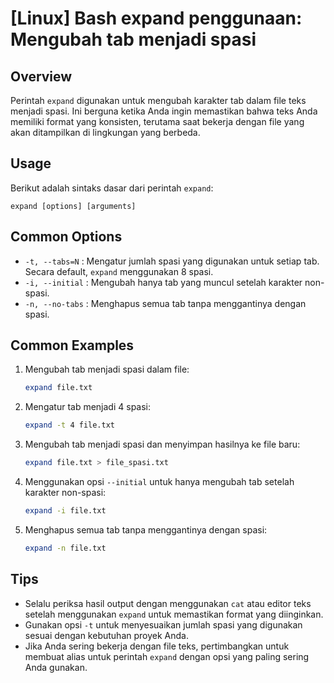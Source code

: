 # [Linux] Bash expand penggunaan: Mengubah tab menjadi spasi

## Overview
Perintah `expand` digunakan untuk mengubah karakter tab dalam file teks menjadi spasi. Ini berguna ketika Anda ingin memastikan bahwa teks Anda memiliki format yang konsisten, terutama saat bekerja dengan file yang akan ditampilkan di lingkungan yang berbeda.

## Usage
Berikut adalah sintaks dasar dari perintah `expand`:

```
expand [options] [arguments]
```

## Common Options
- `-t, --tabs=N` : Mengatur jumlah spasi yang digunakan untuk setiap tab. Secara default, `expand` menggunakan 8 spasi.
- `-i, --initial` : Mengubah hanya tab yang muncul setelah karakter non-spasi.
- `-n, --no-tabs` : Menghapus semua tab tanpa menggantinya dengan spasi.

## Common Examples

1. Mengubah tab menjadi spasi dalam file:
   ```bash
   expand file.txt
   ```

2. Mengatur tab menjadi 4 spasi:
   ```bash
   expand -t 4 file.txt
   ```

3. Mengubah tab menjadi spasi dan menyimpan hasilnya ke file baru:
   ```bash
   expand file.txt > file_spasi.txt
   ```

4. Menggunakan opsi `--initial` untuk hanya mengubah tab setelah karakter non-spasi:
   ```bash
   expand -i file.txt
   ```

5. Menghapus semua tab tanpa menggantinya dengan spasi:
   ```bash
   expand -n file.txt
   ```

## Tips
- Selalu periksa hasil output dengan menggunakan `cat` atau editor teks setelah menggunakan `expand` untuk memastikan format yang diinginkan.
- Gunakan opsi `-t` untuk menyesuaikan jumlah spasi yang digunakan sesuai dengan kebutuhan proyek Anda.
- Jika Anda sering bekerja dengan file teks, pertimbangkan untuk membuat alias untuk perintah `expand` dengan opsi yang paling sering Anda gunakan.